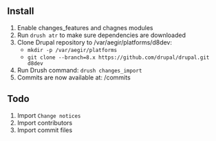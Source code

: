 Install
---

1. Enable changes_features and chagnes modules
2. Run `drush atr` to make sure dependencies are downloaded
3. Clone Drupal repository to /var/aegir/platforms/d8dev:
    - `mkdir -p /var/aegir/platforms`
    - `git clone --branch=8.x https://github.com/drupal/drupal.git d8dev`
4. Run Drush command: `drush changes_import`
5. Commits are now available at: /commits

Todo
---

1. Import `Change notices`
1. Import contributors
1. Import commit files
